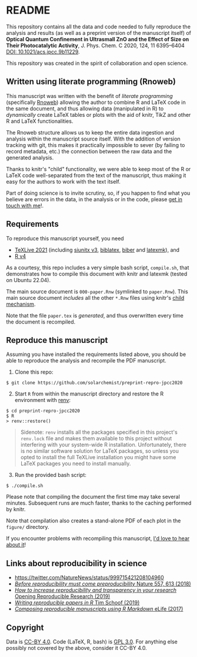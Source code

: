 # README

This repository contains all the data and code needed to fully reproduce
the analysis and results (as well as a preprint version of the manuscript itself) of
**Optical Quantum Confinement in Ultrasmall ZnO and the Effect of Size on Their Photocatalytic Activity**,
J. Phys. Chem. C 2020, 124, 11 6395–6404 [DOI: 10.1021/acs.jpcc.9b11229](https://doi.org/10.1021/acs.jpcc.9b11229).

This repository was created in the spirit of collaboration and open science.

## Written using literate programming (Rnoweb)

This manuscript was written with the benefit of
*literate programming* (specifically
[Rnoweb](https://www.stat.auckland.ac.nz/~ihaka/software/Rnoweb/Rnoweb-guide.pdf))
allowing the author to combine R and LaTeX code in the same document, and thus
allowing data (manipulated in R) to *dynamically* create LaTeX tables or plots
with the aid of knitr, TikZ and other R and LaTeX functionalities.

The Rnoweb structure allows us to keep the entire data ingestion and analysis
within the manuscript source itself.
With the addition of version tracking with git, this makes it practically
impossible to sever (by failing to record metadata, etc.) the connection
between the raw data and the generated analysis.

Thanks to knitr's "child" functionality, we were able
to keep most of the R or LaTeX code well-separated from the text of the manuscript,
thus making it easy for the authors to work with the text itself.

Part of doing science is to invite scrutiny, so, if you happen to find what you
believe are errors in the data, in the analysis or in the code,
please [get in touch with me](https://solarchemist.se/contact)!.


## Requirements

To reproduce this manuscript yourself, you need

+ [TeXLive 2021](http://tug.org/texlive)
  (including [siunitx v3](https://ctan.org/pkg/siunitx),
  [biblatex](https://ctan.org/pkg/biblatex),
  [biber](https://github.com/plk/biber) and
  [latexmk](http://personal.psu.edu/jcc8/software/latexmk/)), and
+ [R v4](https://cran.r-project.org/)

As a courtesy, this repo includes a very simple bash script, `compile.sh`, that
demonstrates how to compile this document with knitr and latexmk (tested on Ubuntu 22.04).

The main source document is `000-paper.Rnw` (symlinked to `paper.Rnw`).
This main source document *includes* all the other `*.Rnw` files using
knitr's [child mechanism](https://bookdown.org/yihui/rmarkdown-cookbook/child-document.html).

Note that the file `paper.tex` is *generated*, and thus overwritten every
time the document is recompiled.


## Reproduce this manuscript

Assuming you have installed the requirements listed above,
you should be able to reproduce the analysis and recompile the PDF manuscript.

1. Clone this repo:

```
$ git clone https://github.com/solarchemist/preprint-repro-jpcc2020
```

2. Start `R` from within the manuscript directory and restore the R environment
with [renv](https://rstudio.github.io/renv/articles/renv.html):

```
$ cd preprint-repro-jpcc2020
$ R
> renv::restore()
```

> Sidenote: `renv` installs all the packages specified in this project's `renv.lock` file
> and makes them available to this project without interfering with your system-wide R
> installation.
> Unfortunately, there is no similar software solution for LaTeX packages,
> so unless you opted to install the full TeXLive installation you might
> have some LaTeX packages you need to install manually.

3. Run the provided bash script:

```
$ ./compile.sh
```

Please note that compiling the document the first time may take several minutes.
Subsequent runs are much faster, thanks to the caching performed by knitr.

Note that compilation also creates a stand-alone PDF of each plot in the `figure/` directory.

If you encounter problems with recompiling this manuscript,
[I'd love to hear about it](https://solarchemist.se/contact)!



## Links about reproducibility in science

+ https://twitter.com/NatureNews/status/999715421208104960
+ [*Before reproducibility must come preproducibility* Nature 557, 613 (2018)](https://doi.org/10.1038/d41586-018-05256-0)
+ [*How to increase reproducibility and transparency in your research* Opening Reproducible Research (2019)](https://o2r.info/2019/02/04/write-reproducible-manuscripts-for-copernicus-publications-journals/)
+ [*Writing reproducible papers in R* Tim Schoof (2019)](https://www.timschoof.com/post/reproducible-papers-r/)
+ [*Composing reproducible manuscripts using R Markdown* eLife (2017)](https://elifesciences.org/labs/cad57bcf/composing-reproducible-manuscripts-using-r-markdown)


## Copyright

Data is [CC-BY 4.0](https://creativecommons.org/licenses/by/4.0/).
Code (LaTeX, R, bash) is [GPL 3.0](https://www.gnu.org/licenses/gpl-3.0.en.html).
For anything else possibly not covered by the above, consider it CC-BY 4.0.
